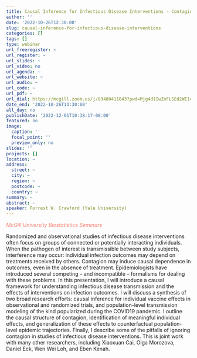 ```yaml
---
title: Causal Inference for Infectious Disease Interventions - Contagion, Confounding, Mediation, and Interference
author: ''
date: '2022-10-26T12:30:00'
slug: causal-inference-for-infectious-disease-interventions
categories: []
tags: []
type: webinar
url_freeregister: ~
url_register: ~
url_slides: ~
url_video: no
url_agenda: ~
url_website: ~
url_audio: ~
url_code: ~
url_pdf: ~
url_dial: https://mcgill.zoom.us/j/83480411043?pwd=Mjg4d1IwZnFLSEd2WE14WHhxQjJwZz09
date_end: '2022-10-26T13:30:00'
all_day: no
publishDate: '2022-12-01T10:38:17-08:00'
featured: no
image:
  caption: ''
  focal_point: ''
  preview_only: no
slides: ''
projects: []
location: ~
address:
  street: ~
  city: ~
  region: ~
  postcode: ~
  country: ~
summary: ~
abstract: ~
speaker: Forrest W. Crawford (Yale University)
---
```

<span style="color: salmon;">*McGill University Biostatistics Seminars*</span>

<!--more-->
Randomized and observational studies of infectious disease interventions often focus on groups of connected or potentially interacting individuals. When the pathogen of interest is transmissible between study subjects, interference may occur: individual infection outcomes may depend on treatments received
by others. Contagion may induce causal dependence in outcomes, even in the absence of treatment.
Epidemiologists have introduced several competing – and incompatible – formalisms for dealing with
these problems. In this presentation, I will introduce a causal framework for understanding infectious disease transmission and the effects of interventions on infection outcomes. I will discuss a synthesis of two broad research efforts: causal inference for individual vaccine effects in observational and randomized trials, and population-level transmission modeling of the kind popularized during the COVID19 pandemic. I outline the causal structure of contagion, identification of meaningful individual effects,
and generalization of these effects to counterfactual population-level epidemic trajectories. Finally, I describe some of the pitfalls of ignoring contagion in studies of infectious disease interventions. This is joint work with many other researchers, including Xiaoxuan Cai, Olga Morozova, Daniel Eck, Wen
Wei Loh, and Eben Kenah.